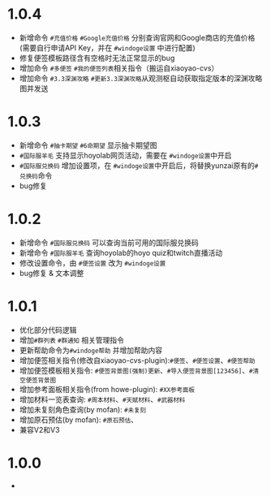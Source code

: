 # 1.0.4
* 新增命令 `#充值价格` `#Google充值价格` 分别查询官网和Google商店的充值价格(需要自行申请API Key，并在 `#windoge设置` 中进行配置)
* 修复便签模板路径含有空格时无法正常显示的bug 
* 增加命令 `#多便签` `#我的便签列表`相关指令（搬运自xiaoyao-cvs）
* 增加命令 `#3.3深渊攻略` `#更新3.3深渊攻略`从观测枢自动获取指定版本的深渊攻略图并发送

# 1.0.3
* 新增命令 `#抽卡期望` `#6命期望` 显示抽卡期望图
* `#国际服羊毛` 支持显示hoyolab网页活动，需要在 `#windoge设置`中开启
* `#国际服兑换码` 增加设置项，在 `#windoge设置`中开启后，将替换yunzai原有的`#兑换码`命令
* bug修复

# 1.0.2
* 新增命令 `#国际服兑换码` 可以查询当前可用的国际服兑换码
* 新增命令 `#国际服羊毛` 查询hoyolab的hoyo quiz和twitch直播活动
* 修改设置命令，由 `#便签设置` 改为 `#windoge设置`
* bug修复 & 文本调整

# 1.0.1
* 优化部分代码逻辑
* 增加`#群列表` `#群通知` 相关管理指令
* 更新帮助命令为`#windoge帮助` 并增加帮助内容
* 增加便签相关指令(修改自xiaoyao-cvs-plugin):`#便签`、`#便签设置`、`#便签帮助`
* 增加便签模板相关指令: `#便签背景图(强制)更新`、`#导入便签背景图[123456]`、`#清空便签背景图`
* 增加参考面板相关指令(from howe-plugin): `#XX参考面板`
* 增加材料一览表查询: `#周本材料`、`#天赋材料`、`#武器材料`
* 增加未复刻角色查询(by mofan): `#未复刻`
* 增加原石预估(by mofan): `#原石预估`、
* 兼容V2和V3

# 1.0.0
* 